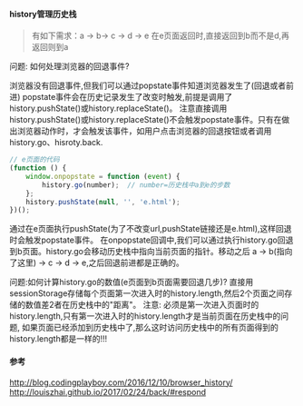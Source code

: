 #### history管理历史栈
> 有如下需求：a -> b-> c -> d -> e  在e页面返回时,直接返回到b而不是d,再返回则到a

问题: 如何处理浏览器的回退事件?

浏览器没有回退事件,但我们可以通过popstate事件知道浏览器发生了(回退或者前进)
popstate事件会在历史记录发生了改变时触发,前提是调用了history.pushState()或history.replaceState()。
注意直接调用history.pushState()或history.replaceState()不会触发popstate事件。只有在做出浏览器动作时，才会触发该事件，如用户点击浏览器的回退按钮或者调用history.go、hisroty.back.

```js
// e页面的代码
(function () {
    window.onpopstate = function (event) {
        history.go(number);  // number=历史栈中a到e的步数
    };
    history.pushState(null, '', 'e.html');
})();
```
通过在e页面执行pushState(为了不改变url,pushState链接还是e.html),这样回退时会触发popstate事件。
在onpopstate回调中,我们可以通过执行history.go回退到b页面。history.go会移动历史栈中指向当前页面的指针。移动之后 a -> b(指向了这里) -> c -> d -> e,之后回退前进都是正确的。

问题:如何计算history.go的数值(e页面到b页面需要回退几步)?
直接用sessionStorage存储每个页面第一次进入时的history.length,然后2个页面之间存储的数值差2者在历史栈中的"距离"。
注意: 必须是第一次进入页面时的history.length,只有第一次进入时的history.length才是当前页面在历史栈中的问题, 如果页面已经添加到历史栈中了,那么这时访问历史栈中的所有页面得到的history.length都是一样的!!!

#### 参考 
http://blog.codingplayboy.com/2016/12/10/browser_history/
http://louiszhai.github.io/2017/02/24/back/#respond